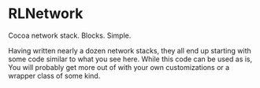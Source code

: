 # RLNetwork

Cocoa network stack. Blocks. Simple.

Having written nearly a dozen network stacks, they all end up starting with some code similar to what you see here.  While this code can be used as is, You will probably get more out of with your own customizations or a wrapper class of some kind.